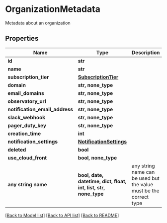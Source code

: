 # OrganizationMetadata

Metadata about an organization

## Properties
Name | Type | Description | Notes
------------ | ------------- | ------------- | -------------
**id** | **str** |  | 
**name** | **str** |  | [optional] 
**subscription_tier** | [**SubscriptionTier**](SubscriptionTier.md) |  | [optional] 
**domain** | **str, none_type** |  | [optional] 
**email_domains** | **str, none_type** |  | [optional] 
**observatory_url** | **str, none_type** |  | [optional] 
**notification_email_address** | **str, none_type** |  | [optional] 
**slack_webhook** | **str, none_type** |  | [optional] 
**pager_duty_key** | **str, none_type** |  | [optional] 
**creation_time** | **int** |  | [optional] 
**notification_settings** | [**NotificationSettings**](NotificationSettings.md) |  | [optional] 
**deleted** | **bool** |  | [optional] 
**use_cloud_front** | **bool, none_type** |  | [optional] 
**any string name** | **bool, date, datetime, dict, float, int, list, str, none_type** | any string name can be used but the value must be the correct type | [optional]

[[Back to Model list]](../README.md#documentation-for-models) [[Back to API list]](../README.md#documentation-for-api-endpoints) [[Back to README]](../README.md)



